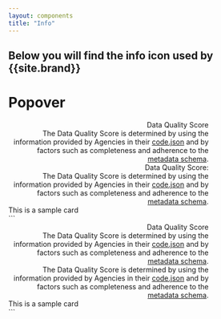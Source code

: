 ```yaml
---
layout: components
title: "Info"
---
```


## Below you will find the info icon used by {{site.brand}}

# Popover

<div style="text-align: right; width: 400px">
  <span>Data Quality Score</span>
  <div class="icon icon-help-circled popper">
    <div class="popover desktop right">The Data Quality Score is determined by using the information provided by Agencies in their <a href="https://code.gov/#!/policy-guide/docs/compliance/inventory-code">code.json</a> and by factors such as completeness and adherence to the <a href="https://code.gov/#!/policy-guide/docs/compliance/inventory-code">metadata schema</a>.</div>
    <div class="popover mobile left">
      <div class="popover-title">Data Quality Score:</div>
      The Data Quality Score is determined by using the information provided by Agencies in their <a href="https://code.gov/#!/policy-guide/docs/compliance/inventory-code">code.json</a> and by factors such as completeness and adherence to the <a href="https://code.gov/#!/policy-guide/docs/compliance/inventory-code">metadata schema</a>.
    </div>
  </div>
</div>
<div class="card" style="width: 400px">
  <div class="card-title">This is a sample card</div>
</div>
```
<div style="text-align: right; width: 400px">
  <span>Data Quality Score</span>
  <div class="icon icon-help-circled popper">
    <div class="popover desktop right">The Data Quality Score is determined by using the information provided by Agencies in their <a href="https://code.gov/#!/policy-guide/docs/compliance/inventory-code">code.json</a> and by factors such as completeness and adherence to the <a href="https://code.gov/#!/policy-guide/docs/compliance/inventory-code">metadata schema</a>.</div>
    <div class="popover mobile left">The Data Quality Score is determined by using the information provided by Agencies in their <a href="https://code.gov/#!/policy-guide/docs/compliance/inventory-code">code.json</a> and by factors such as completeness and adherence to the <a href="https://code.gov/#!/policy-guide/docs/compliance/inventory-code">metadata schema</a>.</div>
  </div>
</div>
<div class="card" style="width: 400px">
  <div class="card-title">This is a sample card</div>
</div>
```